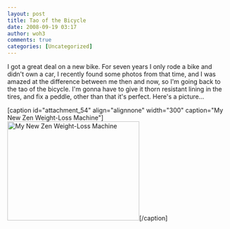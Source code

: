 ```yaml
---
layout: post
title: Tao of the Bicycle
date: 2008-09-19 03:17
author: woh3
comments: true
categories: [Uncategorized]
---
```

I got a great deal on a new bike. For seven years I only rode a bike and didn't own a car, I recently found some photos from that time, and I was amazed at the difference between me then and now, so I'm going back to the tao of the bicycle. I'm gonna have to give it thorn resistant lining in the tires, and fix a peddle, other than that it's perfect. Here's a picture...

[caption id="attachment_54" align="alignnone" width="300" caption="My New Zen Weight-Loss Machine"]<a href="http://willharris.files.wordpress.com/2008/09/my-bike.jpg"><img class="size-full wp-image-54" title="my-bike" src="http://willharris.files.wordpress.com/2008/09/my-bike.jpg" alt="My New Zen Weight-Loss Machine" width="300" height="225" /></a>[/caption]
